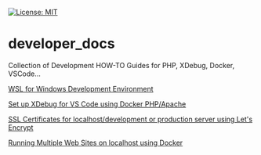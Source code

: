 [![License: MIT](https://img.shields.io/badge/License-MIT-yellow.svg?style=plastic)](https://opensource.org/licenses/MIT)

# developer_docs
Collection of Development HOW-TO Guides for PHP, XDebug, Docker, VSCode...

[WSL for Windows Development Environment](./WSL-Development-setup.md)

[Set up XDebug for VS Code using Docker PHP/Apache](./Xdebug-docker-vscode.md)

[SSL Certificates for localhost/development or production server using Let's Encrypt](./SSL-localhost-letsencrypt.md)

[Running Multiple Web Sites on localhost using Docker](./Docker-multiple-websites.md)
